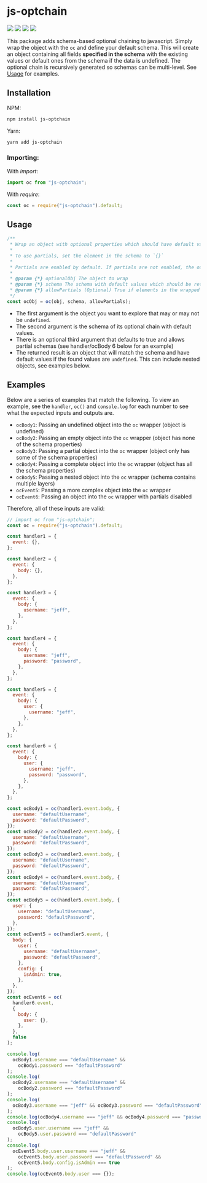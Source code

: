 # js-optchain

![](https://img.shields.io/npm/v/js-optchain) ![](https://img.shields.io/bundlephobia/min/js-optchain) ![](https://img.shields.io/npm/l/js-optchain) ![](https://img.shields.io/npm/dt/js-optchain)

This package adds schema-based optional chaining to javascript. Simply wrap the object with the `oc` and define your default schema. This will create an object containing all fields **specified in the schema** with the existing values or default ones from the schema if the data is undefined. The optional chain is recursively generated so schemas can be multi-level. See [Usage](#Usage) for examples.

## Installation

NPM:

```bash
npm install js-optchain
```

Yarn:

```bash
yarn add js-optchain
```

### Importing:

With _import_:

```javascript
import oc from "js-optchain";
```

With _require_:

```javascript
const oc = require("js-optchain").default;
```

## Usage

```javascript
/**
 * Wrap an object with optional properties which should have default values if undefined.
 *
 * To use partials, set the element in the schema to `{}`
 *
 * Partials are enabled by default. If partials are not enabled, the output will strictly match the schema shape.
 *
 * @param {*} optionalObj The object to wrap
 * @param {*} schema The schema with default values which should be returned
 * @param {*} allowPartials (Optional) True if elements in the wrapped object should be included even if they don't appear in the schema
 */
const ocObj = oc(obj, schema, allowPartials);
```

- The first argument is the object you want to explore that may or may not be `undefined`.
- The second argument is the schema of its optional chain with default values.
- There is an optional third argument that defaults to true and allows partial schemas (see handler/ocBody 6 below for an example)
- The returned result is an object that will match the schema and have default values if the found values are `undefined`. This can include nested objects, see examples below.

## Examples

Below are a series of examples that match the following. To view an example, see the `handler`, `oc()` and `console.log` for each number to see what the expected inputs and outputs are.

- `ocBody1`: Passing an undefined object into the `oc` wrapper (object is undefined)
- `ocBody2`: Passing an empty object into the `oc` wrapper (object has none of the schema properties)
- `ocBody3`: Passing a partial object into the `oc` wrapper (object only has some of the schema properties)
- `ocBody4`: Passing a complete object into the `oc` wrapper (object has all the schema properties)
- `ocBody5`: Passing a nested object into the `oc` wrapper (schema contains multiple layers)
- `ocEvent5`: Passing a more complex object into the `oc` wrapper
- `ocEvent6`: Passing an object into the `oc` wrapper with partials disabled

Therefore, all of these inputs are valid:

```javascript
// import oc from "js-optchain";
const oc = require("js-optchain").default;

const handler1 = {
  event: {},
};

const handler2 = {
  event: {
    body: {},
  },
};

const handler3 = {
  event: {
    body: {
      username: "jeff",
    },
  },
};

const handler4 = {
  event: {
    body: {
      username: "jeff",
      password: "password",
    },
  },
};

const handler5 = {
  event: {
    body: {
      user: {
        username: "jeff",
      },
    },
  },
};

const handler6 = {
  event: {
    body: {
      user: {
        username: "jeff",
        password: "password",
      },
    },
  },
};

const ocBody1 = oc(handler1.event.body, {
  username: "defaultUsername",
  password: "defaultPassword",
});
const ocBody2 = oc(handler2.event.body, {
  username: "defaultUsername",
  password: "defaultPassword",
});
const ocBody3 = oc(handler3.event.body, {
  username: "defaultUsername",
  password: "defaultPassword",
});
const ocBody4 = oc(handler4.event.body, {
  username: "defaultUsername",
  password: "defaultPassword",
});
const ocBody5 = oc(handler5.event.body, {
  user: {
    username: "defaultUsername",
    password: "defaultPassword",
  },
});
const ocEvent5 = oc(handler5.event, {
  body: {
    user: {
      username: "defaultUsername",
      password: "defaultPassword",
    },
    config: {
      isAdmin: true,
    },
  },
});
const ocEvent6 = oc(
  handler6.event,
  {
    body: {
      user: {},
    },
  },
  false
);

console.log(
  ocBody1.username === "defaultUsername" &&
    ocBody1.password === "defaultPassword"
);
console.log(
  ocBody2.username === "defaultUsername" &&
    ocBody2.password === "defaultPassword"
);
console.log(
  ocBody3.username === "jeff" && ocBody3.password === "defaultPassword"
);
console.log(ocBody4.username === "jeff" && ocBody4.password === "password");
console.log(
  ocBody5.user.username === "jeff" &&
    ocBody5.user.password === "defaultPassword"
);
console.log(
  ocEvent5.body.user.username === "jeff" &&
    ocEvent5.body.user.password === "defaultPassword" &&
    ocEvent5.body.config.isAdmin === true
);
console.log(ocEvent6.body.user === {});
```
